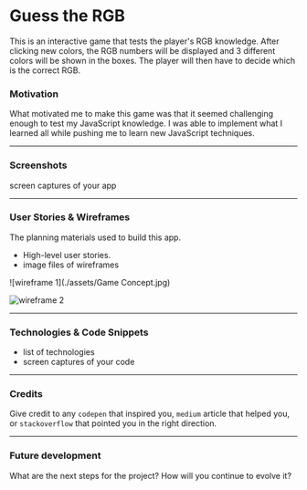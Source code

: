 # Guess the RGB
This is an interactive game that tests the player's RGB knowledge. After clicking new colors, the RGB numbers will be displayed and 3 different colors will be shown in the boxes. The player will then have to decide which is the correct RGB.



### Motivation
What motivated me to make this game was that it seemed challenging enough to test my JavaScript knowledge. I was able to implement what I learned all while pushing me to learn new JavaScript techniques. 

---
### Screenshots
screen captures of your app

---
### User Stories & Wireframes
The planning materials used to build this app.
* High-level user stories.
* image files of wireframes

![wireframe 1](./assets/Game Concept.jpg)

![wireframe 2](./assets/wireframe-example-1.png)

---
### Technologies & Code Snippets
* list of technologies
* screen captures of your code

---
### Credits
Give credit to any `codepen` that inspired you, `medium` article that helped you, or `stackoverflow` that pointed you in the right direction.

---

### Future development
What are the next steps for the project? How will you continue to evolve it?
